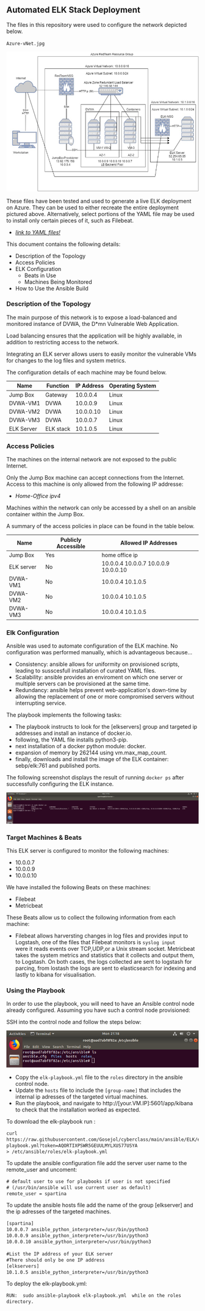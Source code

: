 ## Automated ELK Stack Deployment

The files in this repository were used to configure the network depicted below.

`Azure-vNet.jpg` 

![](diagrams/Azure-vNet.jpg)

These files have been tested and used to generate a live ELK deployment on Azure. They can be used to either recreate the entire deployment pictured above. Alternatively, select portions of the YAML file may be used to install only certain pieces of it, such as Filebeat.

  - _[link to YAML files!](ansible)_

This document contains the following details:
- Description of the Topology
- Access Policies
- ELK Configuration
  - Beats in Use
  - Machines Being Monitored
- How to Use the Ansible Build


### Description of the Topology

The main purpose of this network is to expose a load-balanced and monitored instance of DVWA, the D*mn Vulnerable Web Application.

Load balancing ensures that the application will be highly available, in addition to restricting access to the network.

Integrating an ELK server allows users to easily monitor the vulnerable VMs for changes to the log files and system metrics.

The configuration details of each machine may be found below.

| Name     | Function | IP Address | Operating System |
|----------|----------|------------|------------------|
| Jump Box | Gateway  | 10.0.0.4   | Linux            |
| DVWA-VM1 | DVWA     | 10.0.0.9   | Linux            |
| DVWA-VM2 | DVWA     | 10.0.0.10  | Linux            |
| DVWA-VM3 | DVWA     | 10.0.0.7   | Linux            |
| ELK Server | ELK stack | 10.1.0.5  | Linux            | 

### Access Policies

The machines on the internal network are not exposed to the public Internet. 

Only the Jump Box machine can accept connections from the Internet. Access to this machine is only allowed from the following IP addresse:
- _Home-Office ipv4_

Machines within the network can only be accessed by a shell on an ansible container within the Jump Box.

A summary of the access policies in place can be found in the table below.

| Name     | Publicly Accessible | Allowed IP Addresses |
|----------|---------------------|----------------------|
| Jump Box | Yes                 | home office ip    |  
| ELK server| No                |10.0.0.4 10.0.0.7 10.0.0.9 10.0.0.10 |
| DVWA-VM1 |  No                 | 10.0.0.4  10.1.0.5                   |
| DVWA-VM2 |  No                 | 10.0.0.4  10.1.0.5                   |
|DVWA-VM3  |  No                 | 10.0.0.4  10.1.0.5                   |  
### Elk Configuration

Ansible was used to automate configuration of the ELK machine. No configuration was performed manually, which is advantageous because...
- Consistency: ansible allows for uniformity on provisioned scripts, leading to susscesfull installation of curated YAML files.  
- Scalability: ansible provides an enviroment on which one server or multiple servers can be provisioned at the same time.
- Redundancy: ansible helps prevent web-application's down-time by allowing the replacement of one or more compromised servers without interrupting service.  

The playbook implements the following tasks:
- The playbook instructs to look for the [elkservers] group and targeted ip addresses and install an instance of docker.io.
- following, the YAML file installs python3-pip.
- next installation of a docker python module: docker.
- expansion of memory by 262144 using vm.max_map_count.
- finally, downloads and install the image of the ELK container: sebp/elk:761 and published ports.

The following screenshot displays the result of running `docker ps` after successfully configuring the ELK instance.

![](ansible/Images/DockerPS.png)

### Target Machines & Beats
This ELK server is configured to monitor the following machines:
- 10.0.0.7
- 10.0.0.9
- 10.0.0.10

We have installed the following Beats on these machines:
- Filebeat
- Metricbeat

These Beats allow us to collect the following information from each machine:
- Filebeat allows harversting changes in log files and provides input to Logstash, one of the files that Filebeat monitors is `syslog input`  
were it reads events over TCP,UDP,or a Unix stream socket.  Metricbeat takes the system metrics and statistics that it collects and output them, to Logstash.
On both cases, the logs collected are sent to logstash for parcing, from lostash the logs are sent to elasticsearch for indexing and lastly to kibana for visualisation. 

### Using the Playbook
In order to use the playbook, you will need to have an Ansible control node already configured. Assuming you have such a control node provisioned: 

SSH into the control node and follow the steps below:

![](ansible/Images/ansiblenode.png)
- Copy the `elk-playbook.yml` file to the `roles` directory in the ansible control node.
- Update the `hosts` file to include the `[group-name]` that includes the internal ip adresses of the targeted virtual machines.
- Run the playbook, and navigate to http://[your.VM.IP]:5601/app/kibana to check that the installation worked as expected.

To download the elk-playbook run :
```
curl https://raw.githubusercontent.com/Gosejol/cyberclass/main/ansible/ELK/elk-playbook.yml?token=AQORTIXPSWR5GEUULMYLXUS77USYA 
> /etc/ansible/roles/elk-playbook.yml
```

To update the ansible configuration file add the server user name to the remote_user and uncoment:

```
# default user to use for playbooks if user is not specified
# (/usr/bin/ansible will use current user as default)
remote_user = spartina
```

To update the ansible hosts file add the name of the group [elkserver] and the ip adresses of the targeted machines.
```
[spartina]
10.0.0.7 ansible_python_interpreter=/usr/bin/python3
10.0.0.9 ansible_python_interpreter=/usr/bin/python3
10.0.0.10 ansible_python_interpreter=/usr/bin/python3

#List the IP address of your ELK server
#There should only be one IP address
[elkservers]
10.1.0.5 ansible_python_interpreter=/usr/bin/python3
```
To deploy the elk-playbook.yml:

```
RUN:  sudo ansible-playbook elk-playbook.yml  while on the roles directory.
```
